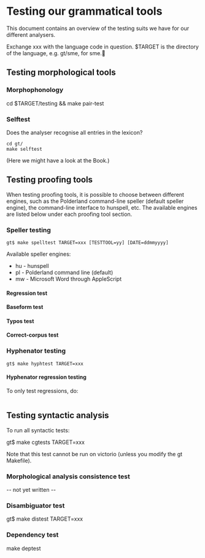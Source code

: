 # Testing our grammatical tools

This document contains an overview of the testing suits we have for our different analysers.

Exchange xxx with the language code in question.
$TARGET is the directory of the language, e.g. gt/sme, for sme.

## Testing morphological tools

### Morphophonology

cd $TARGET/testing && make pair-test

### Selftest

Does the analyser recognise all entries in the lexicon?

```
cd gt/
make selftest
```

(Here we might have a look at the Book.)

## Testing proofing tools

When testing proofing tools, it is possible to choose between different engines,
such as the Polderland command-line speller (default speller engine), the
command-line interface to hunspell, etc. The available engines are listed below under each proofing tool section.

### Speller testing

`gt$ make spelltest TARGET=xxx [TESTTOOL=yy] [DATE=ddmmyyyy]`

Available speller engines:

- hu - hunspell
- pl - Polderland command line (default)
- mw - Microsoft Word through AppleScript

#### Regression test

#### Baseform test

#### Typos test

#### Correct-corpus test

### Hyphenator testing

`gt$ make hyphtest TARGET=xxx`

#### Hyphenator regression testing

To only test regressions, do:

```gt$ make hyphregression TARGET=xxx [TESTTOOL=yy]

```

## Testing syntactic analysis

To run all syntactic tests:

gt$ make cgtests TARGET=xxx

Note that this test cannot be run on victorio (unless you modify the gt Makefile).

### Morphological analysis consistence test

-- not yet written --

### Disambiguator test

gt$ make distest TARGET=xxx

### Dependency test

make deptest
